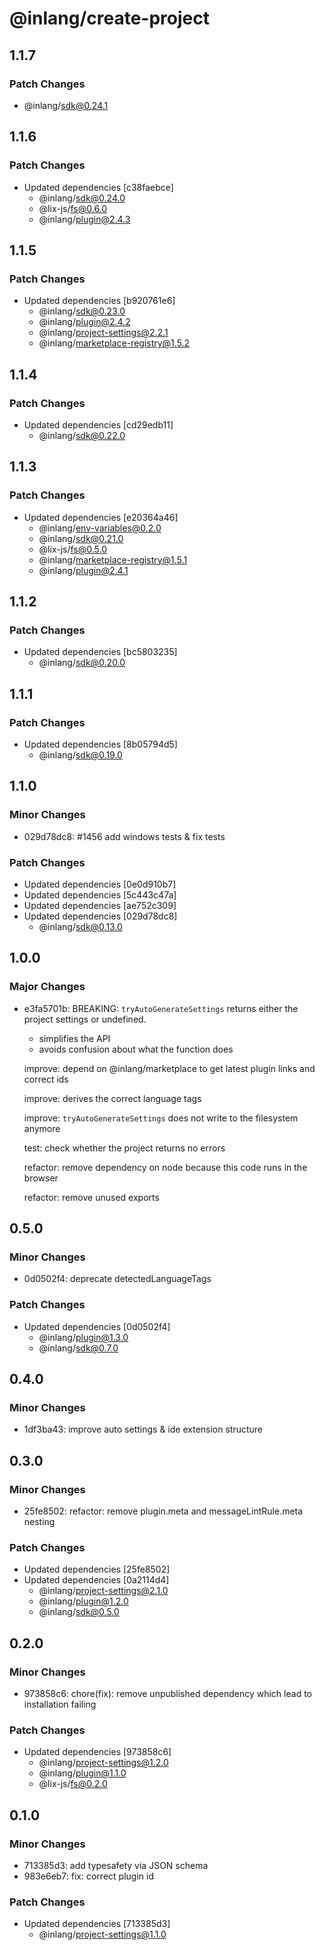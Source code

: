 # @inlang/create-project

## 1.1.7

### Patch Changes

- @inlang/sdk@0.24.1

## 1.1.6

### Patch Changes

- Updated dependencies [c38faebce]
  - @inlang/sdk@0.24.0
  - @lix-js/fs@0.6.0
  - @inlang/plugin@2.4.3

## 1.1.5

### Patch Changes

- Updated dependencies [b920761e6]
  - @inlang/sdk@0.23.0
  - @inlang/plugin@2.4.2
  - @inlang/project-settings@2.2.1
  - @inlang/marketplace-registry@1.5.2

## 1.1.4

### Patch Changes

- Updated dependencies [cd29edb11]
  - @inlang/sdk@0.22.0

## 1.1.3

### Patch Changes

- Updated dependencies [e20364a46]
  - @inlang/env-variables@0.2.0
  - @inlang/sdk@0.21.0
  - @lix-js/fs@0.5.0
  - @inlang/marketplace-registry@1.5.1
  - @inlang/plugin@2.4.1

## 1.1.2

### Patch Changes

- Updated dependencies [bc5803235]
  - @inlang/sdk@0.20.0

## 1.1.1

### Patch Changes

- Updated dependencies [8b05794d5]
  - @inlang/sdk@0.19.0

## 1.1.0

### Minor Changes

- 029d78dc8: #1456 add windows tests & fix tests

### Patch Changes

- Updated dependencies [0e0d910b7]
- Updated dependencies [5c443c47a]
- Updated dependencies [ae752c309]
- Updated dependencies [029d78dc8]
  - @inlang/sdk@0.13.0

## 1.0.0

### Major Changes

- e3fa5701b: BREAKING: `tryAutoGenerateSettings` returns either the project settings or undefined.

  - simplifies the API
  - avoids confusion about what the function does

  improve: depend on @inlang/marketplace to get latest plugin links and correct ids

  improve: derives the correct language tags

  improve: `tryAutoGenerateSettings` does not write to the filesystem anymore

  test: check whether the project returns no errors

  refactor: remove dependency on node because this code runs in the browser

  refactor: remove unused exports

## 0.5.0

### Minor Changes

- 0d0502f4: deprecate detectedLanguageTags

### Patch Changes

- Updated dependencies [0d0502f4]
  - @inlang/plugin@1.3.0
  - @inlang/sdk@0.7.0

## 0.4.0

### Minor Changes

- 1df3ba43: improve auto settings & ide extension structure

## 0.3.0

### Minor Changes

- 25fe8502: refactor: remove plugin.meta and messageLintRule.meta nesting

### Patch Changes

- Updated dependencies [25fe8502]
- Updated dependencies [0a2114d4]
  - @inlang/project-settings@2.1.0
  - @inlang/plugin@1.2.0
  - @inlang/sdk@0.5.0

## 0.2.0

### Minor Changes

- 973858c6: chore(fix): remove unpublished dependency which lead to installation failing

### Patch Changes

- Updated dependencies [973858c6]
  - @inlang/project-settings@1.2.0
  - @inlang/plugin@1.1.0
  - @lix-js/fs@0.2.0

## 0.1.0

### Minor Changes

- 713385d3: add typesafety via JSON schema
- 983e6eb7: fix: correct plugin id

### Patch Changes

- Updated dependencies [713385d3]
  - @inlang/project-settings@1.1.0
